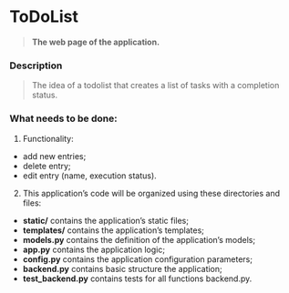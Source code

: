 # ToDoList
> **The web page of the application.**

### Description

> The idea of a todolist that creates a list of tasks with a completion status.

### What needs to be done:
1. Functionality:
* add new entries;
* delete entry;
* edit entry (name, execution status).

2. This application’s code will be organized using these directories and files:
- __static/__ contains the application’s static files;
- __templates/__ contains the application’s templates;
- __models.py__ contains the definition of the application’s models;
- __app.py__ contains the application logic;
- __config.py__ contains the application configuration parameters;
- __backend.py__ contains basic structure the application;
- __test_backend.py__ contains tests for all functions backend.py.
